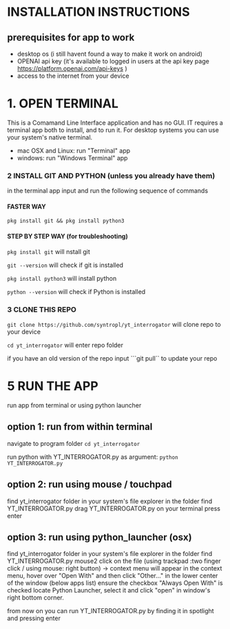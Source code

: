 # INSTALLATION INSTRUCTIONS

## prerequisites for app to work
- desktop os (i still havent found a way to make it work on android)
- OPENAI api key (it's available to logged in users at the api key page https://platform.openai.com/api-keys ) 
- access to the internet from your device

# 1. OPEN TERMINAL
This is a Comamand Line Interface application and has no GUI. IT requires a terminal app both to install, and to run it. For desktop systems you can use your system's native terminal.

- mac OSX and Linux: run "Terminal" app
- windows: run "Windows Terminal" app


### 2 INSTALL GIT AND PYTHON (unless you already have them)
in the terminal app input and run the following sequence of commands


#### FASTER WAY
```pkg install git && pkg install python3```

#### STEP BY STEP WAY (for troubleshooting)

```pkg install git``` will nstall git

```git --version``` will check if git is installed


```pkg install python3``` will install python

```python --version``` will check if Python is installed


### 3 CLONE THIS REPO 


```git clone https://github.com/syntropl/yt_interrogator``` will clone repo to your device



```cd yt_interrogator``` will enter repo folder

if you have an old version of the repo input ```git pull`` to update your repo



# 5 RUN THE APP
run app from terminal or using python launcher 


## option 1: run from within terminal
navigate to program folder 
```cd yt_interrogator```

run python with YT_INTERROGATOR.py as argument:
```python YT_INTERROGATOR.py```


## option 2: run using mouse / touchpad 
find yt_interrogator folder in your system's file explorer
in the folder find YT_INTERROGATOR.py
drag YT_INTERROGATOR.py on your terminal
press enter

## option 3: run using python_launcher (osx)
find yt_interrogator folder in your system's file explorer
in the folder find YT_INTERROGATOR.py
mouse2 click on the file (using trackpad :two finger click /  using mouse: right button) -> context menu will appear
in the context menu, hover over "Open With" and then click "Other..."
in the lower center of the window (below apps list) ensure the checkbox "Always Open With" is checked
locate Python Launcher, select it and click "open" in window's right bottom corner.

from now on you can run YT_INTERROGATOR.py by finding it in spotlight and pressing enter





